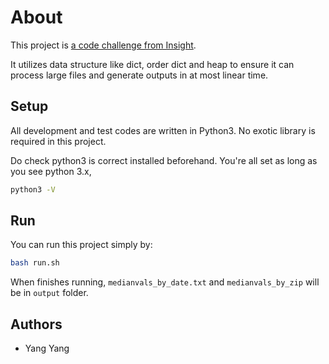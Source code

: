 # About

This project is [a code challenge from Insight](https://github.com/InsightDataScience/find-political-donors). 

It utilizes data structure like dict, order dict and heap to ensure it can process large files and generate outputs in at most linear time. 

## Setup

All development and test codes are written in Python3. No exotic library is required in this project. 

Do check python3 is correct installed beforehand. You're all set as long as you see python 3.x,  
```bash
python3 -V
```

## Run
You can run this project simply by:
```bash
bash run.sh
```
When finishes running, `medianvals_by_date.txt` and `medianvals_by_zip` will be in `output` folder.

## Authors
- Yang Yang